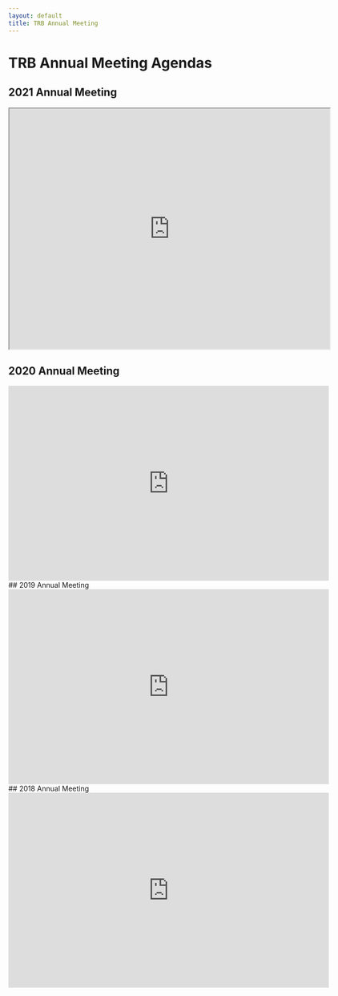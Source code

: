 ```yaml
---
layout: default
title: TRB Annual Meeting
---
```


# TRB Annual Meeting Agendas
## 2021 Annual Meeting
<iframe src="https://drive.google.com/file/d/1GbSdx1GBzcj50A-F_E624vbog1k5kXE4/preview" width="640" height="480"></iframe>

## 2020 Annual Meeting
<iframe src="https://docs.google.com/presentation/d/e/2PACX-1vTXbOjTr5cJFvs77-tUDW95s_iMQtZJ0z5EtF-aEfwH4XMnyZmDYcWK0iZl2nbdqQ/embed?start=false&loop=false&delayms=60000" frameborder="0" width="640" height="389" allowfullscreen="true" mozallowfullscreen="true" webkitallowfullscreen="true"></iframe>
## 2019 Annual Meeting
<iframe src="https://docs.google.com/presentation/d/e/2PACX-1vR0ynGZREnvJbvE9i9UAeF8_eYvBtE7WGHcan56BwptkcuXITIKxvjpQ9I27LgIcg/embed?start=false&loop=false&delayms=60000" frameborder="0" width="640" height="389" allowfullscreen="true" mozallowfullscreen="true" webkitallowfullscreen="true"></iframe>
## 2018 Annual Meeting
<iframe src="https://docs.google.com/presentation/d/e/2PACX-1vQomw35q9cHP5aH1ogVgNOj-7Y2d25pkmi53n2SMlrous_Et3N8E2AFt1tseOB3mQ/embed?start=false&loop=false&delayms=60000" frameborder="0" width="640" height="389" allowfullscreen="true" mozallowfullscreen="true" webkitallowfullscreen="true"></iframe>
